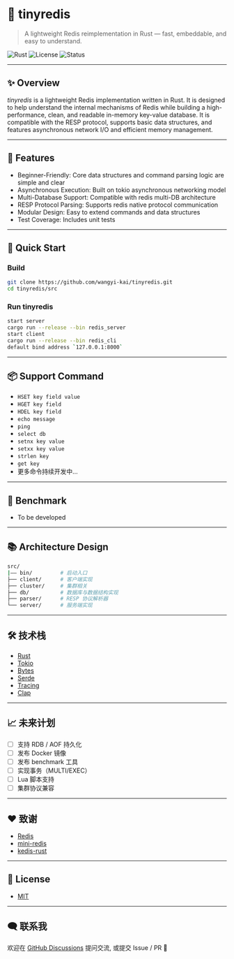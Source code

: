 
# 🚀 tinyredis

> A lightweight Redis reimplementation in Rust — fast, embeddable, and easy to understand.

![Rust](https://img.shields.io/badge/Rust-💛-orange)
![License](https://img.shields.io/github/license/wangyi-kai/tinyredis)
![Status](https://img.shields.io/badge/status-WIP-red)

---

## ✨ Overview

*tinyredis* is a lightweight Redis implementation written in Rust. It is designed to help understand the internal mechanisms of Redis while building a high-performance, clean, and readable in-memory key-value database. It is compatible with the RESP protocol, supports basic data structures, and features asynchronous network I/O and efficient memory management.

---

## 🧱 Features

* Beginner-Friendly: Core data structures and command parsing logic are simple and clear
* Asynchronous Execution: Built on tokio asynchronous networking model
* Multi-Database Support: Compatible with redis multi-DB architecture
* RESP Protocol Parsing: Supports redis native protocol communication
* Modular Design: Easy to extend commands and data structures
* Test Coverage: Includes unit tests

---

## 🚀 Quick Start

### Build
```bash
git clone https://github.com/wangyi-kai/tinyredis.git
cd tinyredis/src
```
### Run tinyredis
```bash
start server
cargo run --release --bin redis_server
start client
cargo run --release --bin redis_cli
default bind address `127.0.0.1:8000`
```

---
## 📦 Support Command
* `HSET key field value`
* `HGET key field`
* `HDEL key field`
* `echo message`
* `ping`
* `select db`
* `setnx key value`
* `setxx key value`
* `strlen key`
* `get key`
* 更多命令持续开发中...


---

## 🧪 Benchmark

* To be developed

---

## 📚 Architecture Design

```bash
src/
|—— bin/         # 启动入口
├── client/      # 客户端实现
├── cluster/     # 集群相关
├── db/          # 数据库与数据结构实现
├── parser/      # RESP 协议解析器
└── server/      # 服务端实现
```
---

## 🛠️ 技术栈
* [Rust](https://www.rust-lang.org/)
* [Tokio](https://tokio.rs/)
* [Bytes](https://docs.rs/bytes)
* [Serde](https://serde.rs/)
* [Tracing](https://docs.rs/tracing)
* [Clap](https://docs.rs/clap)


---
## 📈 未来计划

* [ ] 支持 RDB / AOF 持久化
* [ ] 发布 Docker 镜像
* [ ] 发布 benchmark 工具
* [ ] 实现事务（MULTI/EXEC）
* [ ] Lua 脚本支持
* [ ] 集群协议兼容

---
## ❤️ 致谢
* [Redis](https://redis.io/)
* [mini-redis](https://github.com/tokio-rs/mini-redis)
* [kedis-rust](https://github.com/kwsc98/kedis-rust)
---

## 📄 License
* [MIT](LICENSE)
---

## 🗨️ 联系我
欢迎在 [GitHub Discussions](https://github.com/wangyi-kai/tinyredis/discussions) 提问交流, 或提交 Issue / PR 🙌

